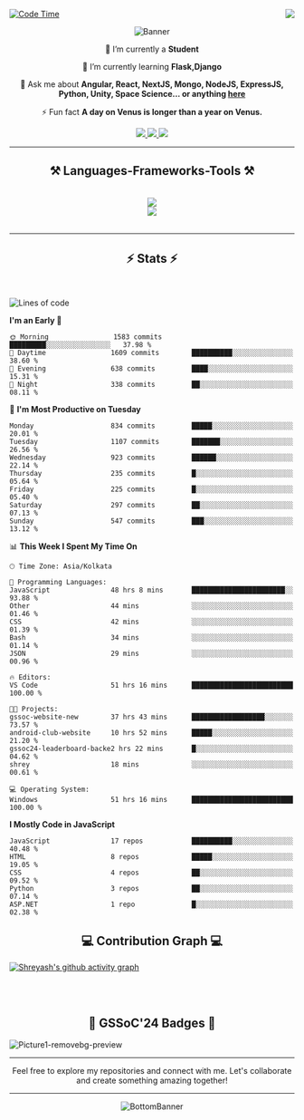 <div>
 
<img align="right" src="https://visitor-badge.laobi.icu/badge?page_id=shreyash3087.shreyash3087" />

 [![Code Time](https://wakatime.com/badge/user/cd5f70df-e644-46f4-a03b-e1ce78615131.svg)](https://wakatime.com/@cd5f70df-e644-46f4-a03b-e1ce78615131)
 
</div>


<div align="center">
 
![Banner](https://github.com/user-attachments/assets/fe33d289-b057-4d85-ad76-3103802aa9e1)

</div>


<div align="center">
 
 🔭 I’m currently a **Student** 
 
 🌱 I’m currently learning **Flask,Django**

💬 Ask me about **Angular, React, NextJS, Mongo, NodeJS, ExpressJS, Python, Unity, Space Science... or anything [here](https://github.com/shreyash3087/shreyash3087/issues)**

⚡ Fun fact **A day on Venus is longer than a year on Venus.**

</div>
 
<div align="center"> 
  <a href="mailto:shreyash3087@gmail.com">
    <img src="https://img.shields.io/badge/Gmail-333333?style=for-the-badge&logo=gmail&logoColor=red" />
  </a>
  <a href="https://www.linkedin.com/in/shreyash-srivastava-1a1161280" target="_blank">
    <img src="https://img.shields.io/badge/LinkedIn-0077B5?style=for-the-badge&logo=linkedin&logoColor=white" target="_blank" />
  </a>
  <a href="https://github.com/shreyash3087" target="_blank">
     <img src="https://img.shields.io/badge/Github-FF5722?style=for-the-badge&logo=github&logoColor=white" target="_blank" />
  </a>
</div>
<hr/>
 
<h2 align="center">⚒️ Languages-Frameworks-Tools ⚒️</h2>
<br/>
<div align="center">
    <img src="https://skillicons.dev/icons?i=react,bootstrap,html,css,vscode,github,figma,cpp,vercel,netlify" /><br>
    <img src="https://skillicons.dev/icons?i=tailwind,git,nodejs,python,javascript,typescript,express,firebase,mongodb,nextjs,unity,azure,blender" /><br>
</div>

<br/>
<hr/>

<h2 align="center">⚡ Stats ⚡</h2>

<br>
<div>
 
 
<!--START_SECTION:waka-->
![Lines of code](https://img.shields.io/badge/From%20Hello%20World%20I%27ve%20Written-1.1%20million%20lines%20of%20code-blue)

**I'm an Early 🐤** 

```text
🌞 Morning                1583 commits        █████████░░░░░░░░░░░░░░░░   37.98 % 
🌆 Daytime                1609 commits        ██████████░░░░░░░░░░░░░░░   38.60 % 
🌃 Evening                638 commits         ████░░░░░░░░░░░░░░░░░░░░░   15.31 % 
🌙 Night                  338 commits         ██░░░░░░░░░░░░░░░░░░░░░░░   08.11 % 
```
📅 **I'm Most Productive on Tuesday** 

```text
Monday                   834 commits         █████░░░░░░░░░░░░░░░░░░░░   20.01 % 
Tuesday                  1107 commits        ███████░░░░░░░░░░░░░░░░░░   26.56 % 
Wednesday                923 commits         ██████░░░░░░░░░░░░░░░░░░░   22.14 % 
Thursday                 235 commits         █░░░░░░░░░░░░░░░░░░░░░░░░   05.64 % 
Friday                   225 commits         █░░░░░░░░░░░░░░░░░░░░░░░░   05.40 % 
Saturday                 297 commits         ██░░░░░░░░░░░░░░░░░░░░░░░   07.13 % 
Sunday                   547 commits         ███░░░░░░░░░░░░░░░░░░░░░░   13.12 % 
```


📊 **This Week I Spent My Time On** 

```text
🕑︎ Time Zone: Asia/Kolkata

💬 Programming Languages: 
JavaScript               48 hrs 8 mins       ███████████████████████░░   93.88 % 
Other                    44 mins             ░░░░░░░░░░░░░░░░░░░░░░░░░   01.46 % 
CSS                      42 mins             ░░░░░░░░░░░░░░░░░░░░░░░░░   01.39 % 
Bash                     34 mins             ░░░░░░░░░░░░░░░░░░░░░░░░░   01.14 % 
JSON                     29 mins             ░░░░░░░░░░░░░░░░░░░░░░░░░   00.96 % 

🔥 Editors: 
VS Code                  51 hrs 16 mins      █████████████████████████   100.00 % 

🐱‍💻 Projects: 
gssoc-website-new        37 hrs 43 mins      ██████████████████░░░░░░░   73.57 % 
android-club-website     10 hrs 52 mins      █████░░░░░░░░░░░░░░░░░░░░   21.20 % 
gssoc24-leaderboard-backe2 hrs 22 mins       █░░░░░░░░░░░░░░░░░░░░░░░░   04.62 % 
shrey                    18 mins             ░░░░░░░░░░░░░░░░░░░░░░░░░   00.61 % 

💻 Operating System: 
Windows                  51 hrs 16 mins      █████████████████████████   100.00 % 
```

**I Mostly Code in JavaScript** 

```text
JavaScript               17 repos            ██████████░░░░░░░░░░░░░░░   40.48 % 
HTML                     8 repos             █████░░░░░░░░░░░░░░░░░░░░   19.05 % 
CSS                      4 repos             ██░░░░░░░░░░░░░░░░░░░░░░░   09.52 % 
Python                   3 repos             ██░░░░░░░░░░░░░░░░░░░░░░░   07.14 % 
ASP.NET                  1 repo              █░░░░░░░░░░░░░░░░░░░░░░░░   02.38 % 
```




<!--END_SECTION:waka-->

</div>

<div>
  <div align="center" ><h2 align="center">💻 Contribution Graph 💻</h2></div>
 
  [![Shreyash's github activity graph](https://github-readme-activity-graph.vercel.app/graph?username=shreyash3087&hide_border=true&theme=github)](https://github.com/ashutosh00710/github-readme-activity-graph)
 
</div>

<br/><br/>

<h2 align="center">🔰 GSSoC'24 Badges 🔰</h2>

![Picture1-removebg-preview](https://github.com/user-attachments/assets/4ece96a5-043a-44df-b51b-40738d3603ff)

<div align="center"> 
  <hr/>
  Feel free to explore my repositories and connect with me. Let's collaborate and create something amazing together!
  <hr/>
</div>

<div align="center">
 
![BottomBanner](https://github.com/user-attachments/assets/7afe064f-9b9f-401d-bec1-35c8625bb3dc)

</div>

